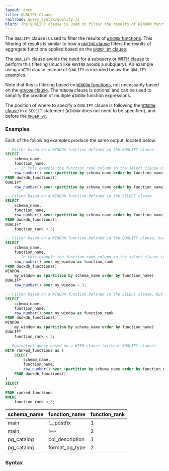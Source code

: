 ```yaml
---
layout: docu
title: QUALIFY Clause
railroad: query_syntax/qualify.js
blurb: The QUALIFY clause is used to filter the results of WINDOW functions.
---
```


The `QUALIFY` clause is used to filter the results of [`WINDOW` functions](../../sql/window_functions). This filtering of results is similar to how a [`HAVING` clause](../../sql/query_syntax/having) filters the results of aggregate functions applied based on the [`GROUP BY` clause](../../sql/query_syntax/groupby). 

The `QUALIFY` clause avoids the need for a subquery or [WITH clause](../../sql/query_syntax/with) to perform this filtering (much like `HAVING` avoids a subquery). An example using a `WITH` clause instead of `QUALIFY` is included below the `QUALIFY` examples.

Note that this is filtering based on [`WINDOW` functions](../../sql/window_functions), not necessarily based on the [`WINDOW` clause](../../sql/query_syntax/window). The `WINDOW` clause is optional and can be used to simplify the creation of multiple `WINDOW` function expressions. 

The position of where to specify a `QUALIFY` clause is following the [`WINDOW` clause](../../sql/query_syntax/window) in a `SELECT` statement (`WINDOW` does not need to be specified), and before the [`ORDER BY`](../../sql/query_syntax/orderby).

### Examples

Each of the following examples produce the same output, located below.

```sql
-- Filter based on a WINDOW function defined in the QUALIFY clause
SELECT 
    schema_name, 
    function_name, 
    -- In this example the function_rank column in the select clause is for reference 
    row_number() over (partition by schema_name order by function_name) as function_rank 
FROM duckdb_functions() 
QUALIFY 
    row_number() over (partition by schema_name order by function_name) < 3;

-- Filter based on a WINDOW function defined in the SELECT clause
SELECT 
    schema_name, 
    function_name, 
    row_number() over (partition by schema_name order by function_name) as function_rank 
FROM duckdb_functions() 
QUALIFY 
    function_rank < 3;

-- Filter based on a WINDOW function defined in the QUALIFY clause, but using the WINDOW clause
SELECT 
    schema_name, 
    function_name, 
    -- In this example the function_rank column in the select clause is for reference 
    row_number() over my_window as function_rank 
FROM duckdb_functions() 
WINDOW
    my_window as (partition by schema_name order by function_name)
QUALIFY 
    row_number() over my_window < 3;

-- Filter based on a WINDOW function defined in the SELECT clause, but using the WINDOW clause
SELECT 
    schema_name, 
    function_name, 
    row_number() over my_window as function_rank 
FROM duckdb_functions() 
WINDOW
    my_window as (partition by schema_name order by function_name)
QUALIFY 
    function_rank < 3;

-- Equivalent query based on a WITH clause (without QUALIFY clause)
WITH ranked_functions as (
    SELECT 
        schema_name, 
        function_name, 
        row_number() over (partition by schema_name order by function_name) as function_rank 
    FROM duckdb_functions() 
)
SELECT
    *
FROM ranked_functions
WHERE
    function_rank < 3;
```

| schema_name |  function_name  | function_rank |
|:---|:---|:---|
| main        | !__postfix      | 1             |
| main        | !~~             | 2             |
| pg_catalog  | col_description | 1             |
| pg_catalog  | format_pg_type  | 2             |

### Syntax

<div id="rrdiagram"></div>
